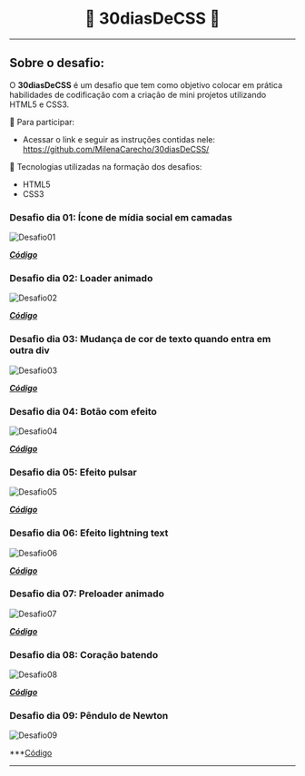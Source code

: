 <h1 align="center">
🚀 30diasDeCSS 🚀
</h1>

---

## Sobre o desafio:
O **30diasDeCSS** é um desafio que tem como objetivo colocar em prática habilidades de codificação com a criação de mini projetos utilizando HTML5 e CSS3.

👾 Para participar:
* Acessar o link e seguir as instruções contidas nele: https://github.com/MilenaCarecho/30diasDeCSS/

🔔 Tecnologias utilizadas na formação dos desafios:
* HTML5
* CSS3


### Desafio dia 01: Ícone de mídia social em camadas
![Desafio01](https://j.gifs.com/Jy5yx9.gif)

***[Código](https://github.com/zarosthais/30diasDeCSS/tree/main/Desafios/Desafio%2001)***

### Desafio dia 02: Loader animado
![Desafio02](https://j.gifs.com/oVLVkN.gif)

***[Código](https://github.com/zarosthais/30diasDeCSS/tree/main/Desafios/Desafio%2002)***

### Desafio dia 03: Mudança de cor de texto quando entra em outra div
![Desafio03](https://j.gifs.com/k8Er7x.gif)

***[Código](https://github.com/zarosthais/30diasDeCSS/tree/main/Desafios/Desafio%2003)***

### Desafio dia 04: Botão com efeito
![Desafio04](https://j.gifs.com/oVLyWY.gif)

***[Código](https://github.com/zarosthais/30diasDeCSS/tree/main/Desafios/Desafio%2004)***

### Desafio dia 05: Efeito pulsar
![Desafio05](https://j.gifs.com/XL4Yzm.gif)

***[Código](https://github.com/zarosthais/30diasDeCSS/tree/main/Desafios/Desafio%2005)***

### Desafio dia 06: Efeito lightning text
![Desafio06](https://j.gifs.com/wVW221.gif)

***[Código](https://github.com/zarosthais/30diasDeCSS/tree/main/Desafios/Desafio%2006)***

### Desafio dia 07: Preloader animado
![Desafio07](https://j.gifs.com/L74B2v.gif)

***[Código](https://github.com/zarosthais/30diasDeCSS/tree/main/Desafios/Desafio%2007)***

### Desafio dia 08: Coração batendo
![Desafio08](https://j.gifs.com/q7N5pp.gif)

***[Código](https://github.com/zarosthais/30diasDeCSS/tree/main/Desafios/Desafio%2008)***

### Desafio dia 09: Pêndulo de Newton

![Desafio09](https://j.gifs.com/r8O67K.gif)

***[Código](https://github.com/zarosthais/30diasDeCSS/tree/main/Desafios/Desafio%2009)

---
